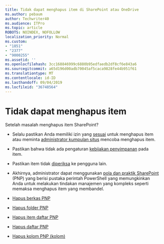 ```yaml
---
title: Tidak dapat menghapus item di SharePoint atau OneDrive
ms.author: pebaum
author: Techwriter40
ms.audience: ITPro
ms.topic: article
ROBOTS: NOINDEX, NOFOLLOW
localization_priority: Normal
ms.custom:
- "1851"
- "2377"
- "9000255"
ms.assetid: ''
ms.openlocfilehash: 3cc168846999c6880b95edfaedb2df8cf6e843a6
ms.sourcegitcommit: a65d196d00adb70045af5caca9828fe44b951f61
ms.translationtype: MT
ms.contentlocale: id-ID
ms.lasthandoff: 09/04/2019
ms.locfileid: "36748564"
---
```

# <a name="unable-to-delete-items"></a>Tidak dapat menghapus item

Setelah masalah menghapus item SharePoint?

- Selalu pastikan Anda memiliki izin yang [sesuai](https://docs.microsoft.com/sharepoint/default-sharepoint-groups) untuk menghapus item atau meminta [administrator kumpulan situs](https://docs.microsoft.com/sharepoint/customize-sharepoint-site-permissions#add-change-or-remove-a-site-collection-administrator) mencoba menghapus item.

- Pastikan bahwa tidak ada pengaturan [kebijakan penyimpanan](https://docs.microsoft.com/office365/securitycompliance/retention-policies) pada item.

- Pastikan item tidak [diperiksa](https://support.office.com/article/check-out-check-in-or-discard-changes-to-files-in-a-library-7e2c12a9-a874-4393-9511-1378a700f6de) ke pengguna lain.

- Akhirnya, administrator dapat menggunakan [pola dan praktik SharePoint](https://docs.microsoft.com/powershell/sharepoint/sharepoint-pnp/sharepoint-pnp-cmdlets?view=sharepoint-ps#installation) (PNP) yang berisi pustaka perintah PowerShell yang memungkinkan Anda untuk melakukan tindakan manajemen yang kompleks seperti memaksa menghapus item yang membandel.
- [Hapus berkas PNP](https://docs.microsoft.com/powershell/module/sharepoint-pnp/remove-pnpfile?view=sharepoint-ps)
- [Hapus folder PNP](https://docs.microsoft.com/powershell/module/sharepoint-pnp/remove-pnpfolder?view=sharepoint-ps)
- [Hapus item daftar PNP](https://docs.microsoft.com/powershell/module/sharepoint-pnp/remove-pnplistitem?view=sharepoint-ps)
- [Hapus daftar PNP](https://docs.microsoft.com/powershell/module/sharepoint-pnp/remove-pnplist?view=sharepoint-ps)
- [Hapus kolom PNP (kolom)](https://docs.microsoft.com/powershell/module/sharepoint-pnp/remove-pnpfield?view=sharepoint-ps)